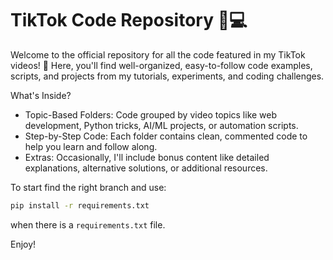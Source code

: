 # TikTok Code Repository 🎥💻
Welcome to the official repository for all the code featured in my TikTok videos! 🚀
Here, you'll find well-organized, easy-to-follow code examples, scripts, and projects from my tutorials, experiments, and coding challenges.

What's Inside?
- Topic-Based Folders: Code grouped by video topics like web development, Python tricks, AI/ML projects, or automation scripts.
- Step-by-Step Code: Each folder contains clean, commented code to help you learn and follow along.
- Extras: Occasionally, I'll include bonus content like detailed explanations, alternative solutions, or additional resources.

To start find the right branch and use:
```bash
pip install -r requirements.txt
```
when there is a `requirements.txt` file.

Enjoy!
